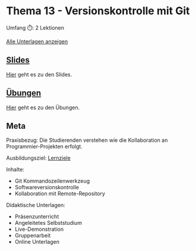 # Thema 13 - Versionskontrolle mit Git

Umfang ⏱️: 2 Lektionen

[Alle Unterlagen anzeigen](https://github.com/janikvonrotz/python.casa/tree/main/topic-13)

## [Slides](slides13.md)

[Hier](slides13.md) geht es zu den Slides.

## [Übungen](excercise13.md)

[Hier](excercise13.md) geht es zu den Übungen.

## Meta

Praxisbezug: Die Studierenden verstehen wie die Kollaboration an Programmier-Projekten erfolgt.

Ausbildungsziel: [Lernziele](slides13.md#Lernziele)

Inhalte:
* Git Kommandozeilenwerkzeug
* Softwareversionskontrolle
* Kollaboration mit Remote-Repository

Didaktische Unterlagen:
* Präsenzunterricht
* Angeleitetes Selbststudium
* Live-Demonstration
* Gruppenarbeit
* Online Unterlagen
